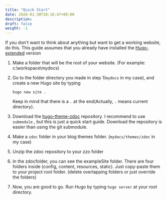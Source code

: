 ```yaml
---
title: "Quick Start"
date: 2020-01-30T10:16:47+09:00
description:
draft: false
weight: -1
---
```


If you don't want to think about anything but want to get a working website, do this. This guide assumes that you already have installed the [Hugo-extended](https://gohugo.io/getting-started/installing/) version

1. Make a folder that will be the root of your website. (For example: c:\\workspace\\mydocs)
2. Go to the folder directory you made in step 1(`mydocs` in my case), and create a new Hugo site by typing 

    ```
    hugo new site .
    ```

    Keep in mind that there is a `.` at the end(Actually, `.` means current directory).
3. Download the [hugo-theme-zdoc](https://github.com/zzossig/hugo-theme-zdoc) repository. I recommend to use `submodule` , but this is just a quick start guide. Download the repository is easier than using the git submodule.
4. Make a `zdoc` folder in your blog themes folder. (`mydocs/themes/zdoc` in my case)
5. Unzip the zdoc repository to your zzo folder
6. In the zdocfolder, you can see the exampleSite folder. There are four folders inside (config, content, resources, static). Just copy-paste them to your project root folder. (delete overlapping folders or just override the folders)
7. Now, you are good to go. Run Hugo by typing `hugo server` at your root directory.
